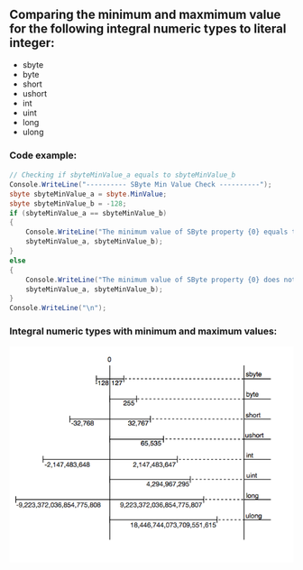 ## Comparing the minimum and maxmimum value for the following integral numeric types to literal integer:
* sbyte
* byte
* short
* ushort
* int
* uint
* long
* ulong

### Code example:
```c#
// Checking if sbyteMinValue_a equals to sbyteMinValue_b
Console.WriteLine("---------- SByte Min Value Check ----------");
sbyte sbyteMinValue_a = sbyte.MinValue;
sbyte sbyteMinValue_b = -128;
if (sbyteMinValue_a == sbyteMinValue_b)
{
    Console.WriteLine("The minimum value of SByte property {0} equals to literal integer {1}. ", 
    sbyteMinValue_a, sbyteMinValue_b);
} 
else
{
    Console.WriteLine("The minimum value of SByte property {0} does not equal to literal integer {1}. ", 
    sbyteMinValue_a, sbyteMinValue_b);
}
Console.WriteLine("\n");
```

### Integral numeric types with minimum and maximum values:
![integral numeric tyoes](https://github.com/Hunor85/C-sharp/blob/master/001-Types/001-Integral%20numerci%20types/001-integral_numeric/docs/integral%20numeric%20types.png)
